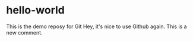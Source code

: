 # hello-world
This is the demo reposy for Git
Hey, it's nice to use Github again. 
This is a new comment.
